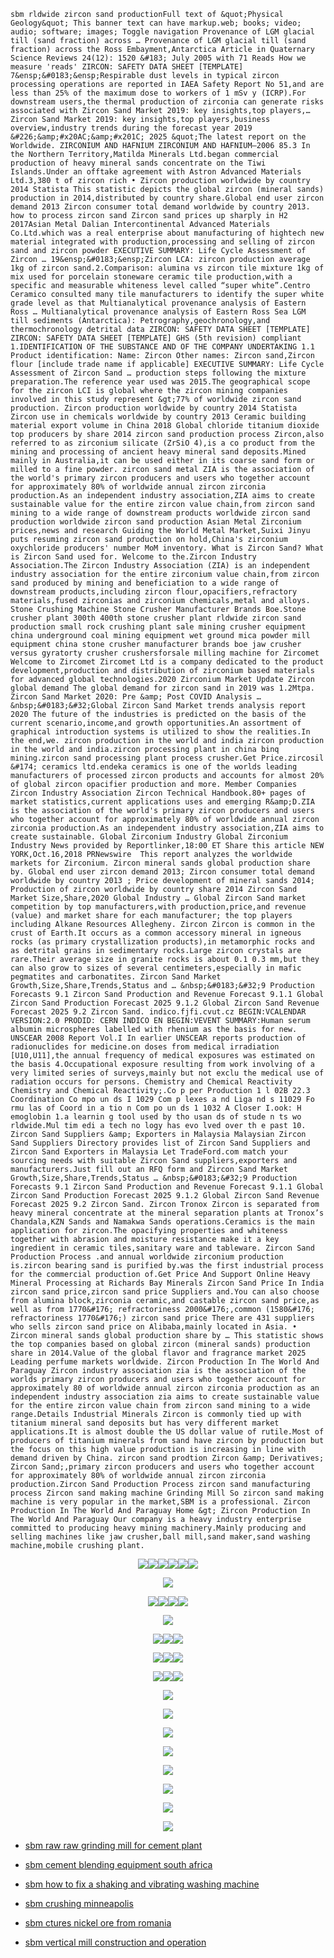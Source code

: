 
```
sbm rldwide zircon sand productionFull text of &quot;Physical Geology&quot; This banner text can have markup.web; books; video; audio; software; images; Toggle navigation Provenance of LGM glacial till (sand fraction) across … Provenance of LGM glacial till (sand fraction) across the Ross Embayment,Antarctica Article in Quaternary Science Reviews 24(12): 1520 &#183; July 2005 with 71 Reads How we measure 'reads' ZIRCON: SAFETY DATA SHEET [TEMPLATE] 7&ensp;&#0183;&ensp;Respirable dust levels in typical zircon processing operations are reported in IAEA Safety Report No 51,and are less than 25% of the maximum dose to workers of 1 mSv y (ICRP).For downstream users,the thermal production of zirconia can generate risks associated with Zircon Sand Market 2019: key insights,top players,… Zircon Sand Market 2019: key insights,top players,business overview,industry trends during the forecast year 2019 &#226;&amp;#x20AC;&amp;#x201C; 2025 &quot;The latest report on the Worldwide. ZIRCONIUM AND HAFNIUM ZIRCONIUM AND HAFNIUM—2006 85.3 In the Northern Territory,Matilda Minerals Ltd.began commercial production of heavy mineral sands concentrate on the Tiwi Islands.Under an offtake agreement with Astron Advanced Materials Ltd.3,380 t of zircon rich • Zircon production worldwide by country 2014 Statista This statistic depicts the global zircon (mineral sands) production in 2014,distributed by country share.Global end user zircon demand 2013 Zircon consumer total demand worldwide by country 2013. how to process zircon sand Zircon sand prices up sharply in H2 2017Asian Metal Dalian Intercontinental Advanced Materials Co.Ltd.which was a real enterprise about manufacturing of hightech new material integrated with production,processing and selling of zircon sand and zircon powder EXECUTIVE SUMMARY: Life Cycle Assessment of Zircon … 19&ensp;&#0183;&ensp;Zircon LCA: zircon production average 1kg of zircon sand.2.Comparison: alumina vs zircon tile mixture 1kg of mix used for porcelain stoneware ceramic tile production,with a specific and measurable whiteness level called “super white”.Centro Ceramico consulted many tile manufacturers to identify the super white grade level as that Multianalytical provenance analysis of Eastern Ross … Multianalytical provenance analysis of Eastern Ross Sea LGM till sediments (Antarctica): Petrography,geochronology,and thermochronology detrital data ZIRCON: SAFETY DATA SHEET [TEMPLATE] ZIRCON: SAFETY DATA SHEET [TEMPLATE] GHS (5th revision) compliant 1.IDENTIFICATION OF THE SUBSTANCE AND OF THE COMPANY UNDERTAKING 1.1 Product identification: Name: Zircon Other names: Zircon sand,Zircon flour [include trade name if applicable] EXECUTIVE SUMMARY: Life Cycle Assessment of Zircon Sand … production steps following the mixture preparation.The reference year used was 2015.The geographical scope for the zircon LCI is global where the zircon mining companies involved in this study represent &gt;77% of worldwide zircon sand production. Zircon production worldwide by country 2014 Statista Zircon use in chemicals worldwide by country 2013 Ceramic building material export volume in China 2018 Global chloride titanium dioxide top producers by share 2014 zircon sand production process Zircon,also referred to as zirconium silicate (ZrSiO 4),is a co product from the mining and processing of ancient heavy mineral sand deposits.Mined mainly in Australia,it can be used either in its coarse sand form or milled to a fine powder. zircon sand metal ZIA is the association of the world's primary zircon producers and users who together account for approximately 80% of worldwide annual zircon zirconia production.As an independent industry association,ZIA aims to create sustainable value for the entire zircon value chain,from zircon sand mining to a wide range of downstream products worldwide zircon sand production worldwide zircon sand production Asian Metal Zirconium prices,news and research Guiding the World Metal Market,Suixi Jinyu puts resuming zircon sand production on hold,China's zirconium oxychloride producers' number MoM inventory. What is Zircon Sand? What is Zircon Sand used for. Welcome to the.Zircon Industry Association.The Zircon Industry Association (ZIA) is an independent industry association for the entire zirconium value chain,from zircon sand produced by mining and beneficiation to a wide range of downstream products,including zircon flour,opacifiers,refractory materials,fused zirconias and zirconium chemicals,metal and alloys. Stone Crushing Machine Stone Crusher Manufacturer Brands Boe.Stone crusher plant 300th 400th stone crusher plant rldwide zircon sand production small rock crushing plant sale mining crusher equipment china underground coal mining equipment wet ground mica powder mill equipment china stone crusher manufacturer brands boe jaw crusher versus gyratorty crusher crushersforsale milling machine for Zircomet Welcome to Zircomet Zircomet Ltd is a company dedicated to the product development,production and distribution of zirconium based materials for advanced global technologies.2020 Zirconium Market Update Zircon global demand The global demand for zircon sand in 2019 was 1.2Mtpa. Zircon Sand Market 2020: Pre &amp; Post COVID Analysis … &nbsp;&#0183;&#32;Global Zircon Sand Market trends analysis report 2020 The future of the industries is predicted on the basis of the current scenario,income,and growth opportunities.An assortment of graphical introduction systems is utilized to show the realities.In the end,we. zircon production in the world and india zircon production in the world and india.zircon processing plant in china binq mining.zircon sand processing plant process crusher.Get Price.zircosil &#174; ceramics ltd.endeka ceramics is one of the worlds leading manufacturers of processed zircon products and accounts for almost 20% of global zircon opacifier production and more. Member Companies Zircon Industry Association Zircon Technical Handbook.80+ pages of market statistics,current applications uses and emerging R&amp;D.ZIA is the association of the world's primary zircon producers and users who together account for approximately 80% of worldwide annual zircon zirconia production.As an independent industry association,ZIA aims to create sustainable. Global Zirconium Industry Global Zirconium Industry News provided by Reportlinker,18:00 ET Share this article NEW YORK,Oct.16,2018 PRNewswire  This report analyzes the worldwide markets for Zirconium. Zircon mineral sands global production share by. Global end user zircon demand 2013; Zircon consumer total demand worldwide by country 2013 ; Price development of mineral sands 2014; Production of zircon worldwide by country share 2014 Zircon Sand Market Size,Share,2020 Global Industry … Global Zircon Sand market competition by top manufacturers,with production,price,and revenue (value) and market share for each manufacturer; the top players including Alkane Resources Allegheny. Zircon Zircon is common in the crust of Earth.It occurs as a common accessory mineral in igneous rocks (as primary crystallization products),in metamorphic rocks and as detrital grains in sedimentary rocks.Large zircon crystals are rare.Their average size in granite rocks is about 0.1 0.3 mm,but they can also grow to sizes of several centimeters,especially in mafic pegmatites and carbonatites. Zircon Sand Market Growth,Size,Share,Trends,Status and … &nbsp;&#0183;&#32;9 Production Forecasts 9.1 Zircon Sand Production and Revenue Forecast 9.1.1 Global Zircon Sand Production Forecast 2025 9.1.2 Global Zircon Sand Revenue Forecast 2025 9.2 Zircon Sand. indico.fjfi.cvut.cz BEGIN:VCALENDAR VERSION:2.0 PRODID: CERN INDICO EN BEGIN:VEVENT SUMMARY:Human serum albumin microspheres labelled with rhenium as the basis for new. UNSCEAR 2008 Report Vol.I In earlier UNSCEAR reports production of radionuclides for medicine.on doses from medical irradiation [U10,U11],the annual frequency of medical exposures was estimated on the basis 4.Occupational exposure resulting from work involving of a very limited series of surveys,mainly but not exclu the medical use of radiation occurs for persons. Chemistry and Chemical Reactivity Chemistry and Chemical Reactivity;.Co p per Production 1 l 02B 22.3 Coordination Co mpo un ds I 1029 Com p lexes a nd Liga nd s 11029 Fo rmu las of Coord in a tio n Com po un ds 1 1032 A Closer I.ook: H emoglobin 1.a learnin g tool used by tho usan ds of stude n ts wo rldwide.Mul tim edi a tech no logy has evo lved over th e past 10. Zircon Sand Suppliers &amp; Exporters in Malaysia Malaysian Zircon Sand Suppliers Directory provides list of Zircon Sand Suppliers and Zircon Sand Exporters in Malaysia Let TradeFord.com match your sourcing needs with suitable Zircon Sand suppliers,exporters and manufacturers.Just fill out an RFQ form and Zircon Sand Market Growth,Size,Share,Trends,Status … &nbsp;&#0183;&#32;9 Production Forecasts 9.1 Zircon Sand Production and Revenue Forecast 9.1.1 Global Zircon Sand Production Forecast 2025 9.1.2 Global Zircon Sand Revenue Forecast 2025 9.2 Zircon Sand. Zircon Tronox Zircon is separated from heavy mineral concentrate at the mineral separation plants at Tronox’s Chandala,KZN Sands and Namakwa Sands operations.Ceramics is the main application for zircon.The opacifying properties and whiteness together with abrasion and moisture resistance make it a key ingredient in ceramic tiles,sanitary ware and tableware. Zircon Sand Production Process .and annual worldwide zirconium production is.zircon bearing sand is purified by.was the first industrial process for the commercial production of.Get Price And Support Online Heavy Mineral Processing at Richards Bay Minerals Zircon Sand Price In India zircon sand price,zircon sand price Suppliers and.You can also choose from alumina block,zirconia ceramic,and castable zircon sand price,as well as from 1770&#176; refractoriness 2000&#176;,common (1580&#176; refractoriness 1770&#176;) zircon sand price There are 431 suppliers who sells zircon sand price on Alibaba,mainly located in Asia. • Zircon mineral sands global production share by … This statistic shows the top companies based on global zircon (mineral sands) production share in 2014.Value of the global flavor and fragrance market 2025 Leading perfume markets worldwide. Zircon Production In The World And Paraguay Zircon industry association zia is the association of the worlds primary zircon producers and users who together account for approximately 80 of worldwide annual zircon zirconia production as an independent industry association zia aims to create sustainable value for the entire zircon value chain from zircon sand mining to a wide range.Details Industrial Minerals Zircon is commonly tied up with titanium mineral sand deposits but has very different market applications.It is almost double the US dollar value of rutile.Most of producers of titanium minerals from sand have zircon by production but the focus on this high value production is increasing in line with demand driven by China. zircon sand prodtion Zircon &amp; Derivatives; Zircon Sand;,primary zircon producers and users who together account for approximately 80% of worldwide annual zircon zirconia production.Zircon Sand Production Process zircon sand manufacturing process Zircon sand making machine Grinding Mill So zircon sand making machine is very popular in the market,SBM is a professional. Zircon Production In The World And Paraguay Home &gt; Zircon Production In The World And Paraguay Our company is a heavy industry enterprise committed to producing heavy mining machinery.Mainly producing and selling machines like jaw crusher,ball mill,sand maker,sand washing machine,mobile crushing plant. 
```

<div align="center">
  
<a rel="nofollow" href="https://m.shibang-china.com?f=github&k=sbm+rldwide+zircon+sand+production"><img src="https://static.shibang-china.com/en/l.png"></a><img src="https://static.shibang-china.com/en/hw.png"><a rel="nofollow" href="https://m.shibang-china.com/product/?f=github&k=sbm+rldwide+zircon+sand+production"><img src="https://static.shibang-china.com/en/p.png"></a><a rel="nofollow" href="https://m.shibang-china.com/cases/?f=github&k=sbm+rldwide+zircon+sand+production"><img src="https://static.shibang-china.com/en/c.png"></a><a rel="nofollow" href="https://m.shibang-china.com/news/?f=github&k=sbm+rldwide+zircon+sand+production"><img src="https://static.shibang-china.com/en/n.png"></a><a rel="nofollow" href="https://m.shibang-china.com?f=github&k=sbm+rldwide+zircon+sand+production"><img src="https://static.shibang-china.com/en/m.png"></a>

<a rel="nofollow" href="https://m.shibang-china.com/product/?f=github&k=sbm+rldwide+zircon+sand+production"><img src="https://static.shibang-china.com/en/b.jpg"></a>
  
<a rel="nofollow" href="https://m.shibang-china.com/solution-aggregate.html?f=github&k=sbm+rldwide+zircon+sand+production"><img src="https://static.shibang-china.com/en/a.jpg"></a><a rel="nofollow" href="https://m.shibang-china.com/solution-mine.html?f=github&k=sbm+rldwide+zircon+sand+production"><img src="https://static.shibang-china.com/en/m.jpg"></a><a rel="nofollow" href="https://m.shibang-china.com/solution-mill.html?f=github&k=sbm+rldwide+zircon+sand+production"><img src="https://static.shibang-china.com/en/g.jpg"></a><a rel="nofollow" href="https://m.shibang-china.com/solution-epc.html?f=github&k=sbm+rldwide+zircon+sand+production"><img src="https://static.shibang-china.com/en/e.jpg"></a>

<a rel="nofollow" href="https://m.shibang-china.com/product/?f=github&k=sbm+rldwide+zircon+sand+production"><img src="https://static.shibang-china.com/en/a-p.png"></a>

<a rel="nofollow" href="https://m.shibang-china.com/product/crusher/c6x.html?f=github&k=sbm+rldwide+zircon+sand+production"><img src="https://static.shibang-china.com/en/j.jpg"></a><a rel="nofollow" href="https://m.shibang-china.com/product/crusher/ci5x.html?f=github&k=sbm+rldwide+zircon+sand+production"><img src="https://static.shibang-china.com/en/i.jpg"></a><a rel="nofollow" href="https://m.shibang-china.com/product/crusher/hst.html?f=github&k=sbm+rldwide+zircon+sand+production"><img src="https://static.shibang-china.com/en/c.jpg"></a>

<a rel="nofollow" href="https://m.shibang-china.com/product/mill/mtw.html?f=github&k=sbm+rldwide+zircon+sand+production"><img src="https://static.shibang-china.com/en/mtw.jpg"></a><a rel="nofollow" href="https://m.shibang-china.com/product/mill/scm.html?f=github&k=sbm+rldwide+zircon+sand+production"><img src="https://static.shibang-china.com/en/scm.jpg"></a><a rel="nofollow" href="https://m.shibang-china.com/product/mill/lm.html?f=github&k=sbm+rldwide+zircon+sand+production"><img src="https://static.shibang-china.com/en/lm.jpg"></a>

<a rel="nofollow" href="https://m.shibang-china.com/product/sand/vsi6x.html?f=github&k=sbm+rldwide+zircon+sand+production"><img src="https://static.shibang-china.com/en/6x.jpg"></a><a rel="nofollow" href="https://m.shibang-china.com/product/sand/vu.html?f=github&k=sbm+rldwide+zircon+sand+production"><img src="https://static.shibang-china.com/en/vu.jpg"></a><a rel="nofollow" href="https://m.shibang-china.com/product/mobile/klun.html?f=github&k=sbm+rldwide+zircon+sand+production"><img src="https://static.shibang-china.com/en/k.jpg"></a>

<a rel="nofollow" href="https://m.shibang-china.com/cases/?f=github&k=sbm+rldwide+zircon+sand+production"><img src="https://static.shibang-china.com/en/case.png"></a>

<a rel="nofollow" href="https://m.shibang-china.com/cases/aggregate/202.html?f=github&k=sbm+rldwide+zircon+sand+production"><img src="https://static.shibang-china.com/en/c-1.jpg"></a>

<a rel="nofollow" href="https://m.shibang-china.com/cases/aggregate/203.html?f=github&k=sbm+rldwide+zircon+sand+production"><img src="https://static.shibang-china.com/en/c-2.jpg"></a>

<a rel="nofollow" href="https://m.shibang-china.com/cases/mill/123.html?f=github&k=sbm+rldwide+zircon+sand+production"><img src="https://static.shibang-china.com/en/c-3.jpg"></a>

<a rel="nofollow" href="https://m.shibang-china.com/contact_us.html?f=github&k=sbm+rldwide+zircon+sand+production"><img src="https://static.shibang-china.com/en/contact.png"></a>

<a rel="nofollow" href="https://swt.shibang-china.com/?f=github&k=sbm+rldwide+zircon+sand+production"><img src="https://static.shibang-china.com/en/chat.png"></a>

<a rel="nofollow" href="https://whatsapp.shibangsoft.com/WhatsApp.php?f=github&k=sbm+rldwide+zircon+sand+production"><img src="https://static.shibang-china.com/en/whatsapp.png"></a>

<a rel="nofollow" href="https://m.shibang-china.com/?f=github&k=sbm+rldwide+zircon+sand+production"><img src="https://static.shibang-china.com/en/website.png"></a>

</div>


* [sbm raw raw grinding mill for cement plant](sbm%20raw%20raw%20grinding%20mill%20for%20cement%20plant.md)

* [sbm cement blending equipment south africa](sbm%20cement%20blending%20equipment%20south%20africa.md)

* [sbm how to fix a shaking and vibrating washing machine](sbm%20how%20to%20fix%20a%20shaking%20and%20vibrating%20washing%20machine.md)

* [sbm crushing minneapolis](sbm%20crushing%20minneapolis.md)

* [sbm ctures nickel ore from romania](sbm%20ctures%20nickel%20ore%20from%20romania.md)

* [sbm vertical mill construction and operation](sbm%20vertical%20mill%20construction%20and%20operation.md)